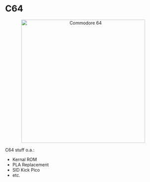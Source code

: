 # C64

<p align="center"><img width="400" alt="Commodore 64" src="https://github.com/user-attachments/assets/6297024/7d620319-b5ce-4414-b979-e3e7e383b91e"></p>

C64 stuff o.a.:
- Kernal ROM
- PLA Replacement
- SID Kick Pico
- etc.
